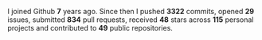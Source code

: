 
I joined Github **7** years ago. Since then I pushed **3322** commits, opened **29** issues, submitted **834** pull requests, received **48** stars across **115** personal projects and contributed to **49** public repositories.
